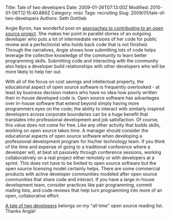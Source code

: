 Title: Tale of two developers
Date: 2009-01-26T07:13:00Z
Modified: 2015-01-06T12:15:40.886Z
Category: misc
Tags: recruiting
Slug: 2009/01/tale-of-two-developers
Authors: Seth Gottlieb

Angie Byron, has wonderful post on [approaches to contributing to an open source project](http://webchick.net/embrace-the-chaos).  She makes her point in parallel stories of an outgoing developer who puts a lot of intermediate versions of her code for public review and a perfectionist who holds back code that is not finished.  Through the narratives, Angie shows how submitting lots of code helps leverage the collective knowledge of the community to learn better programming skills.  Submitting code and interacting with the community also helps a developer build relationships with other developers who will be more likely to help her out.  
  
With all of the focus on cost savings and intellectual property, the educational aspect of open source software is frequently overlooked - at least by business decision makers who have no idea how poorly written their in-house developed code is.  Open source software has advantages over in-house software that extend beyond simply having more programmers eyes on the code; the ability to interact with similarly inspired developers across corporate boundaries can be a huge benefit that translates into professional development and job satisfaction.  Of course, this value does not come for free.  Like any other activity that builds skills, working on open source takes time. A manager should consider the educational aspects of open source software when developing a professional development program for his/her technology team.  If you think of the time and expense of going to a traditional conference where a developer will, at best sit passively through conference sessions, working collaboratively on a real project either remotely or with developers at a sprint.  This does not have to be limited to open source software but the open source licensing model certainly helps.  There are some commercial products with active developer communities modeled after open source communities that share code and interact.  If you have a large in-house development team, consider practices like pair programming, commit mailing lists, and code reviews that help turn programming into more of an open, collaborative effort.  
  
[A tale of two developers](http://webchick.net/embrace-the-chaos) belongs on my "all time" open source reading list.  Thanks Angie!
